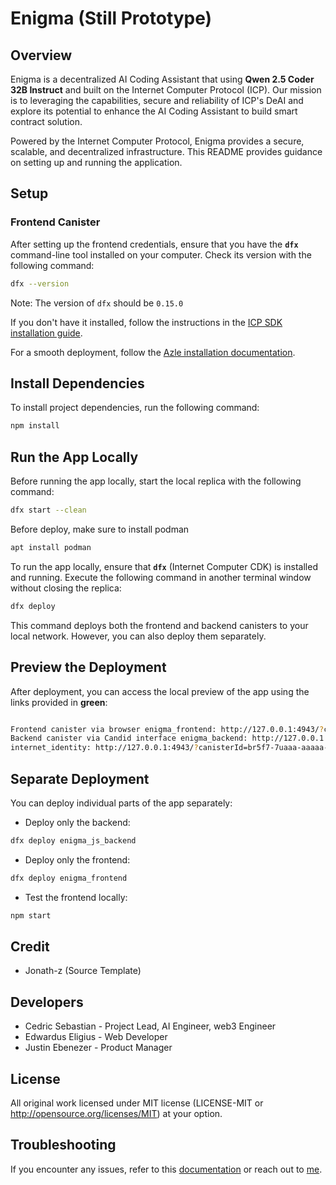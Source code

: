 # Enigma (Still Prototype)

## Overview

Enigma is a decentralized AI Coding Assistant that using **Qwen 2.5 Coder 32B Instruct** and built on the Internet Computer Protocol (ICP). Our mission is to leveraging the capabilities, secure and reliability of ICP's DeAI and explore its potential to enhance the AI Coding Assistant to build smart contract solution.

Powered by the Internet Computer Protocol, Enigma provides a secure, scalable, and decentralized infrastructure.
This README provides guidance on setting up and running the application.

## **Setup**

### **Frontend Canister**

After setting up the frontend credentials, ensure that you have the **`dfx`** command-line tool installed on your computer. Check its version with the following command:

```bash
dfx --version

```

Note: The version of `dfx` should be `0.15.0`

If you don't have it installed, follow the instructions in the [ICP SDK installation guide](https://internetcomputer.org/docs/current/developer-docs/setup/install#installing-the-ic-sdk-1).

For a smooth deployment, follow the [Azle installation documentation](https://demergent-labs.github.io/azle/installation.html#build-dependencies).

## **Install Dependencies**

To install project dependencies, run the following command:

```bash
npm install
```

## **Run the App Locally**

Before running the app locally, start the local replica with the following command:

```sh
dfx start --clean
```

Before deploy, make sure to install podman
```sh
apt install podman
```

To run the app locally, ensure that **`dfx`** (Internet Computer CDK) is installed and running. Execute the following command in another terminal window without closing the replica:

```sh
dfx deploy

```

This command deploys both the frontend and backend canisters to your local network. However, you can also deploy them separately.

## **Preview the Deployment**

After deployment, you can access the local preview of the app using the links provided in **green**:

```bash

Frontend canister via browser enigma_frontend: http://127.0.0.1:4943/?canisterId=bd3sg-teaaa-aaaaa-qaaba-cai
Backend canister via Candid interface enigma_backend: http://127.0.0.1:4943/?canisterId=br5f7-7uaaa-aaaaa-qaaca-cai&id=bkyz2-fmaaa-aaaaa-qaaaq-cai
internet_identity: http://127.0.0.1:4943/?canisterId=br5f7-7uaaa-aaaaa-qaaca-cai&id=be2us-64aaa-aaaaa-qaabq-cai

```

## **Separate Deployment**

You can deploy individual parts of the app separately:

- Deploy only the backend:

```sh
dfx deploy enigma_js_backend
```

- Deploy only the frontend:

```sh
dfx deploy enigma_frontend

```

- Test the frontend locally:

```sh
npm start
```
## Credit
- Jonath-z (Source Template)

## Developers
- Cedric Sebastian - Project Lead, AI Engineer, web3 Engineer
- Edwardus Eligius - Web Developer
- Justin Ebenezer - Product Manager

## License
All original work licensed under 
MIT license (LICENSE-MIT or http://opensource.org/licenses/MIT) at your option.

## **Troubleshooting**

If you encounter any issues, refer to this [documentation](https://demergent-labs.github.io/azle/deployment.html#common-deployment-issues) or reach out to [me](https://github.com/cedsbstn).
